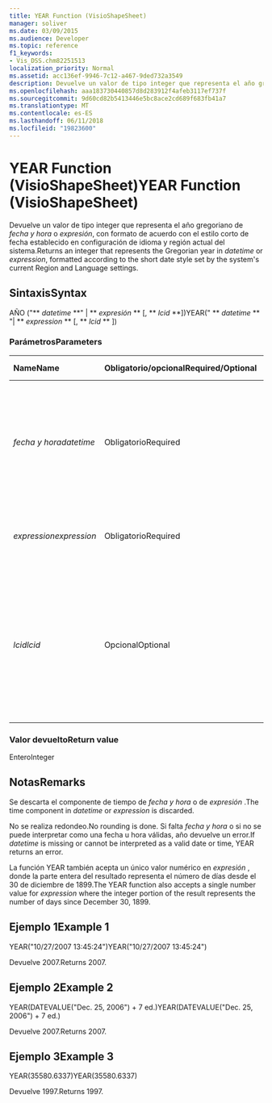```yaml
---
title: YEAR Function (VisioShapeSheet)
manager: soliver
ms.date: 03/09/2015
ms.audience: Developer
ms.topic: reference
f1_keywords:
- Vis_DSS.chm82251513
localization_priority: Normal
ms.assetid: acc136ef-9946-7c12-a467-9ded732a3549
description: Devuelve un valor de tipo integer que representa el año gregoriano de fecha y hora o expresión, con formato de acuerdo con el estilo corto de fecha establecido en configuración de idioma y región actual del sistema.
ms.openlocfilehash: aaa183730440857d8d283912f4afeb3117ef737f
ms.sourcegitcommit: 9d60cd82b5413446e5bc8ace2cd689f683fb41a7
ms.translationtype: MT
ms.contentlocale: es-ES
ms.lasthandoff: 06/11/2018
ms.locfileid: "19823600"
---
```

# <a name="year-function-visioshapesheet"></a><span data-ttu-id="63aed-103">YEAR Function (VisioShapeSheet)</span><span class="sxs-lookup"><span data-stu-id="63aed-103">YEAR Function (VisioShapeSheet)</span></span>

<span data-ttu-id="63aed-104">Devuelve un valor de tipo integer que representa el año gregoriano de _fecha y hora_ o _expresión_, con formato de acuerdo con el estilo corto de fecha establecido en configuración de idioma y región actual del sistema.</span><span class="sxs-lookup"><span data-stu-id="63aed-104">Returns an integer that represents the Gregorian year in  _datetime_ or  _expression_, formatted according to the short date style set by the system's current Region and Language settings.</span></span>
  
## <a name="syntax"></a><span data-ttu-id="63aed-105">Sintaxis</span><span class="sxs-lookup"><span data-stu-id="63aed-105">Syntax</span></span>

<span data-ttu-id="63aed-106">AÑO ("** *datetime* **" | ** *expresión* ** [, ** *lcid* **])</span><span class="sxs-lookup"><span data-stu-id="63aed-106">YEAR(" ** *datetime* ** "| ** *expression* ** [, ** *lcid* ** ])</span></span> 
  
### <a name="parameters"></a><span data-ttu-id="63aed-107">Parámetros</span><span class="sxs-lookup"><span data-stu-id="63aed-107">Parameters</span></span>

|<span data-ttu-id="63aed-108">**Name**</span><span class="sxs-lookup"><span data-stu-id="63aed-108">**Name**</span></span>|<span data-ttu-id="63aed-109">**Obligatorio/opcional**</span><span class="sxs-lookup"><span data-stu-id="63aed-109">**Required/Optional**</span></span>|<span data-ttu-id="63aed-110">**Tipo de datos**</span><span class="sxs-lookup"><span data-stu-id="63aed-110">**Data Type**</span></span>|<span data-ttu-id="63aed-111">**Descripción**</span><span class="sxs-lookup"><span data-stu-id="63aed-111">**Description**</span></span>|
|:-----|:-----|:-----|:-----|
| <span data-ttu-id="63aed-112">_fecha y hora_</span><span class="sxs-lookup"><span data-stu-id="63aed-112">_datetime_</span></span> <br/> |<span data-ttu-id="63aed-113">Obligatorio</span><span class="sxs-lookup"><span data-stu-id="63aed-113">Required</span></span>  <br/> |<span data-ttu-id="63aed-114">**String**</span><span class="sxs-lookup"><span data-stu-id="63aed-114">**String**</span></span> <br/> | <span data-ttu-id="63aed-115">Cualquier cadena que se pueda reconocer como una fecha y una hora, o una referencia a una celda que contenga una fecha y una hora.</span><span class="sxs-lookup"><span data-stu-id="63aed-115">Any string commonly recognized as a date and time or a reference to a cell containing a date and time.</span></span>  <br/> |
| <span data-ttu-id="63aed-116">_expression_</span><span class="sxs-lookup"><span data-stu-id="63aed-116">_expression_</span></span> <br/> |<span data-ttu-id="63aed-117">Obligatorio</span><span class="sxs-lookup"><span data-stu-id="63aed-117">Required</span></span>  <br/> |<span data-ttu-id="63aed-118">**Varies**</span><span class="sxs-lookup"><span data-stu-id="63aed-118">**Varies**</span></span> <br/> |<span data-ttu-id="63aed-119">Cualquier expresión que produzca como resultado una fecha y una hora.</span><span class="sxs-lookup"><span data-stu-id="63aed-119">Any expression that yields a date and time.</span></span>  <br/> |
| <span data-ttu-id="63aed-120">_lcid_</span><span class="sxs-lookup"><span data-stu-id="63aed-120">_lcid_</span></span> <br/> |<span data-ttu-id="63aed-121">Opcional</span><span class="sxs-lookup"><span data-stu-id="63aed-121">Optional</span></span>  <br/> |<span data-ttu-id="63aed-122">**Numeric**</span><span class="sxs-lookup"><span data-stu-id="63aed-122">**Numeric**</span></span> <br/> |<span data-ttu-id="63aed-p101">Identificador regional que se usa para evaluar información de fecha y hora que no sea local. El identificador regional es un número que se describe en los archivos de encabezado del sistema.</span><span class="sxs-lookup"><span data-stu-id="63aed-p101">The locale identifier to be used in evaluating a nonlocal datetime. The locale identifier is a number described in the system header files.</span></span>  <br/> |
   
### <a name="return-value"></a><span data-ttu-id="63aed-125">Valor devuelto</span><span class="sxs-lookup"><span data-stu-id="63aed-125">Return value</span></span>

<span data-ttu-id="63aed-126">Entero</span><span class="sxs-lookup"><span data-stu-id="63aed-126">Integer</span></span>
  
## <a name="remarks"></a><span data-ttu-id="63aed-127">Notas</span><span class="sxs-lookup"><span data-stu-id="63aed-127">Remarks</span></span>

<span data-ttu-id="63aed-128">Se descarta el componente de tiempo de _fecha y hora_ o de _expresión_ .</span><span class="sxs-lookup"><span data-stu-id="63aed-128">The time component in  _datetime_ or  _expression_ is discarded.</span></span> 
  
<span data-ttu-id="63aed-129">No se realiza redondeo.</span><span class="sxs-lookup"><span data-stu-id="63aed-129">No rounding is done.</span></span> <span data-ttu-id="63aed-130">Si falta _fecha y hora_ o si no se puede interpretar como una fecha u hora válidas, año devuelve un error.</span><span class="sxs-lookup"><span data-stu-id="63aed-130">If  _datetime_ is missing or cannot be interpreted as a valid date or time, YEAR returns an error.</span></span> 
  
<span data-ttu-id="63aed-131">La función YEAR también acepta un único valor numérico en _expresión_ , donde la parte entera del resultado representa el número de días desde el 30 de diciembre de 1899.</span><span class="sxs-lookup"><span data-stu-id="63aed-131">The YEAR function also accepts a single number value for  _expression_ where the integer portion of the result represents the number of days since December 30, 1899.</span></span> 
  
## <a name="example-1"></a><span data-ttu-id="63aed-132">Ejemplo 1</span><span class="sxs-lookup"><span data-stu-id="63aed-132">Example 1</span></span>

<span data-ttu-id="63aed-133">YEAR("10/27/2007 13:45:24")</span><span class="sxs-lookup"><span data-stu-id="63aed-133">YEAR("10/27/2007 13:45:24")</span></span>
  
<span data-ttu-id="63aed-134">Devuelve 2007.</span><span class="sxs-lookup"><span data-stu-id="63aed-134">Returns 2007.</span></span>
  
## <a name="example-2"></a><span data-ttu-id="63aed-135">Ejemplo 2</span><span class="sxs-lookup"><span data-stu-id="63aed-135">Example 2</span></span>

<span data-ttu-id="63aed-136">YEAR(DATEVALUE("Dec. 25, 2006") + 7 ed.)</span><span class="sxs-lookup"><span data-stu-id="63aed-136">YEAR(DATEVALUE("Dec. 25, 2006") + 7 ed.)</span></span>
  
<span data-ttu-id="63aed-137">Devuelve 2007.</span><span class="sxs-lookup"><span data-stu-id="63aed-137">Returns 2007.</span></span>
  
## <a name="example-3"></a><span data-ttu-id="63aed-138">Ejemplo 3</span><span class="sxs-lookup"><span data-stu-id="63aed-138">Example 3</span></span>

<span data-ttu-id="63aed-139">YEAR(35580.6337)</span><span class="sxs-lookup"><span data-stu-id="63aed-139">YEAR(35580.6337)</span></span>
  
<span data-ttu-id="63aed-140">Devuelve 1997.</span><span class="sxs-lookup"><span data-stu-id="63aed-140">Returns 1997.</span></span>
  

